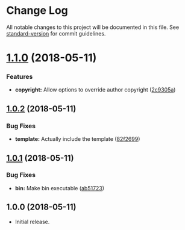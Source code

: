 # Change Log

All notable changes to this project will be documented in this file. See [standard-version](https://github.com/conventional-changelog/standard-version) for commit guidelines.

<a name="1.1.0"></a>
# [1.1.0](https://github.com/iarna/iarna-create/compare/v1.0.2...v1.1.0) (2018-05-11)


### Features

* **copyright:** Allow options to override author copyright ([2c9305a](https://github.com/iarna/iarna-create/commit/2c9305a))



<a name="1.0.2"></a>
## [1.0.2](https://github.com/iarna/iarna-create/compare/v1.0.1...v1.0.2) (2018-05-11)


### Bug Fixes

* **template:** Actually include the template ([82f2699](https://github.com/iarna/iarna-create/commit/82f2699))



<a name="1.0.1"></a>
## [1.0.1](https://github.com/iarna/iarna-create/compare/v1.0.0...v1.0.1) (2018-05-11)


### Bug Fixes

* **bin:** Make bin executable ([ab51723](https://github.com/iarna/iarna-create/commit/ab51723))



<a name="1.0.1"></a>
## 1.0.0 (2018-05-11)

* Initial release.